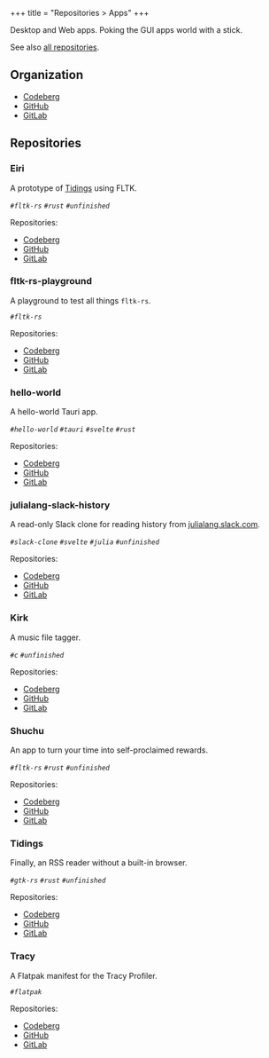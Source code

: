 +++
title = "Repositories > Apps"
+++

Desktop and Web apps. Poking the GUI apps world with a stick.

See also [all repositories](@/notes/Repositories/_index.md).

## Organization

- [Codeberg](https://codeberg.org/paveloom-a)
- [GitHub](https://github.com/paveloom-a)
- [GitLab](https://gitlab.com/paveloom-g/apps)

## Repositories

### Eiri

A prototype of [Tidings](#Tidings) using FLTK.

*`#fltk-rs` `#rust` `#unfinished`*

Repositories:

- [Codeberg](https://codeberg.org/paveloom-a/Eiri)
- [GitHub](https://github.com/paveloom-a/Eiri)
- [GitLab](https://gitlab.com/paveloom-g/apps/Eiri)

### fltk-rs-playground

A playground to test all things `fltk-rs`.

*`#fltk-rs`*

Repositories:

- [Codeberg](https://codeberg.org/paveloom-a/fltk-rs-playground)
- [GitHub](https://github.com/paveloom-a/fltk-rs-playground)
- [GitLab](https://gitlab.com/paveloom-g/apps/fltk-rs-playground)

### hello-world

A hello-world Tauri app.

*`#hello-world` `#tauri` `#svelte` `#rust`*

Repositories:

- [Codeberg](https://codeberg.org/paveloom-a/hello-world)
- [GitHub](https://github.com/paveloom-a/hello-world)
- [GitLab](https://gitlab.com/paveloom-g/apps/hello-world)

### julialang-slack-history

A read-only Slack clone for reading history from [julialang.slack.com](https://julialang.slack.com).

*`#slack-clone` `#svelte` `#julia` `#unfinished`*

Repositories:

- [Codeberg](https://codeberg.org/paveloom-a/julialang-slack-history)
- [GitHub](https://github.com/paveloom-a/julialang-slack-history)
- [GitLab](https://gitlab.com/paveloom-g/apps/julialang-slack-history)

### Kirk

A music file tagger.

*`#c` `#unfinished`*

Repositories:

- [Codeberg](https://codeberg.org/paveloom-a/Kirk)
- [GitHub](https://github.com/paveloom-a/Kirk)
- [GitLab](https://gitlab.com/paveloom-g/apps/Kirk)

### Shuchu

An app to turn your time into self-proclaimed rewards.

*`#fltk-rs` `#rust` `#unfinished`*

Repositories:

- [Codeberg](https://codeberg.org/paveloom-a/Shuchu)
- [GitHub](https://github.com/paveloom-a/Shuchu)
- [GitLab](https://gitlab.com/paveloom-g/apps/Shuchu)

### Tidings

Finally, an RSS reader without a built-in browser.

*`#gtk-rs` `#rust` `#unfinished`*

Repositories:

- [Codeberg](https://codeberg.org/paveloom-a/Tidings)
- [GitHub](https://github.com/paveloom-a/Tidings)
- [GitLab](https://gitlab.com/paveloom-g/apps/Tidings)

### Tracy

A Flatpak manifest for the Tracy Profiler.

*`#flatpak`*

Repositories:

- [Codeberg](https://codeberg.org/paveloom-a/Tracy)
- [GitHub](https://github.com/paveloom-a/Tracy)
- [GitLab](https://gitlab.com/paveloom-g/apps/Tracy)
